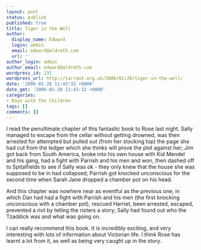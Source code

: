 ```yaml
---
layout: post
status: publish
published: true
title: Tiger in the Well
author:
  display_name: Edward
  login: admin
  email: edward@aldreth.com
  url: ''
author_login: admin
author_email: edward@aldreth.com
wordpress_id: 231
wordpress_url: http://tarrant.org.uk/2006/01/28/tiger-in-the-well/
date: '2006-01-28 11:43:32 +0000'
date_gmt: '2006-01-28 11:43:32 +0000'
categories:
- Days with the Children
tags: []
comments: []
---
```

<p>I read the penultimate chapter of this fantastic book to Rose last night.  Sally managed to escape from the cellar without getting drowned, was then arrested for attempted        but pulled out (from her stocking top) the page she had cut from the ledger which she thinks will prove the plot against her; Jim got back from South America, broke into his own house with Kid Mendel and his gang, had a fight with Parrish and his men and won, then dashed off to Spitalfields to see if Sally was ok - they only knew that the house she was supposed to be in had collapsed; Parrish got knocked unconscious for the second time when Sarah Jane dropped a chamber pot on his head.</p>
<p>And this chapter was nowhere near as eventful as the previous one, in which Dan had had a fight with Parrish and his men (the first knocking unconscious with a chamber pot), rescued Harriet, been arrested, escaped, prevented a riot by telling the rioters a story; Sally had found out who the Tzaddick was and what was going on.</p>
<p>I can really recommend this book.  It is incredibly exciting, and very interesting with lots of information about Victorian life.  I think Rose has learnt a lot from it, as well as being very caught up in the story.</p>
<div style="border: 0pt none ; margin: 2px 0px; padding: 0pt; background: #c3d9ff none repeat scroll 0% 50%; display: none; font-family: serif; font-style: normal; font-variant: normal; font-weight: normal; font-size: 100%; line-height: normal; font-size-adjust: none; font-stretch: normal; position: absolute; -moz-background-clip: -moz-initial; -moz-background-origin: -moz-initial; -moz-background-inline-policy: -moz-initial; text-align: left; text-indent: 0pt; text-transform: none; color: #000000; text-decoration: none; cursor: default; z-index: 2147483647" id="gtbspellmenu_0"><span style="border: 0pt none ; margin: 0pt; padding: 0pt; background: transparent none repeat scroll 0% 50%; font-family: serif; font-style: normal; font-variant: normal; font-weight: normal; font-size: 90%; line-height: normal; font-size-adjust: none; font-stretch: normal; position: static; -moz-background-clip: -moz-initial; -moz-background-origin: -moz-initial; -moz-background-inline-policy: -moz-initial; text-align: left; text-indent: 0pt; text-transform: none; color: #000000; text-decoration: none; cursor: default">(No suggestions)</span><br />
<span id="gtbspellmenu_edit_0" style="border: 0pt none ; margin: 0pt; padding: 0pt; background: transparent none repeat scroll 0% 50%; font-family: serif; font-style: normal; font-variant: normal; font-weight: normal; font-size: 90%; line-height: normal; font-size-adjust: none; font-stretch: normal; position: static; -moz-background-clip: -moz-initial; -moz-background-origin: -moz-initial; -moz-background-inline-policy: -moz-initial; text-align: left; text-indent: 0pt; text-transform: none; color: #000000; text-decoration: none; cursor: pointer">Edit...</span><br />
<span id="gtbspellmenu_ignoreall_0" style="border: 0pt none ; margin: 0pt; padding: 0pt; background: transparent none repeat scroll 0% 50%; font-family: serif; font-style: normal; font-variant: normal; font-weight: normal; font-size: 90%; line-height: normal; font-size-adjust: none; font-stretch: normal; position: static; -moz-background-clip: -moz-initial; -moz-background-origin: -moz-initial; -moz-background-inline-policy: -moz-initial; text-align: left; text-indent: 0pt; text-transform: none; color: #000000; text-decoration: none; cursor: pointer">Ignore all</span><br />
<span id="gtbspellmenu_dictadd_0" style="border: 0pt none ; margin: 0pt; padding: 0pt; background: transparent none repeat scroll 0% 50%; font-family: serif; font-style: normal; font-variant: normal; font-weight: normal; font-size: 90%; line-height: normal; font-size-adjust: none; font-stretch: normal; position: static; -moz-background-clip: -moz-initial; -moz-background-origin: -moz-initial; -moz-background-inline-policy: -moz-initial; text-align: left; text-indent: 0pt; text-transform: none; color: #000000; text-decoration: none; cursor: pointer">Add to dictionary</span></div>
<div style="border: 0pt none ; margin: 2px 0px; padding: 0pt; background: #c3d9ff none repeat scroll 0% 50%; display: none; font-family: serif; font-style: normal; font-variant: normal; font-weight: normal; font-size: 100%; line-height: normal; font-size-adjust: none; font-stretch: normal; position: absolute; -moz-background-clip: -moz-initial; -moz-background-origin: -moz-initial; -moz-background-inline-policy: -moz-initial; text-align: left; text-indent: 0pt; text-transform: none; color: #000000; text-decoration: none; cursor: default; z-index: 2147483647" id="gtbspellmenu_1"><span style="border: 0pt none ; margin: 0pt; padding: 0pt; background: transparent none repeat scroll 0% 50%; font-family: serif; font-style: normal; font-variant: normal; font-weight: normal; font-size: 90%; line-height: normal; font-size-adjust: none; font-stretch: normal; position: static; -moz-background-clip: -moz-initial; -moz-background-origin: -moz-initial; -moz-background-inline-policy: -moz-initial; text-align: left; text-indent: 0pt; text-transform: none; color: #000000; text-decoration: none; cursor: pointer">OK</span><br />
<span style="border: 0pt none ; margin: 0pt; padding: 0pt; background: transparent none repeat scroll 0% 50%; font-family: serif; font-style: normal; font-variant: normal; font-weight: normal; font-size: 90%; line-height: normal; font-size-adjust: none; font-stretch: normal; position: static; -moz-background-clip: -moz-initial; -moz-background-origin: -moz-initial; -moz-background-inline-policy: -moz-initial; text-align: left; text-indent: 0pt; text-transform: none; color: #000000; text-decoration: none; cursor: pointer">OJ</span><br />
<span style="border: 0pt none ; margin: 0pt; padding: 0pt; background: transparent none repeat scroll 0% 50%; font-family: serif; font-style: normal; font-variant: normal; font-weight: normal; font-size: 90%; line-height: normal; font-size-adjust: none; font-stretch: normal; position: static; -moz-background-clip: -moz-initial; -moz-background-origin: -moz-initial; -moz-background-inline-policy: -moz-initial; text-align: left; text-indent: 0pt; text-transform: none; color: #000000; text-decoration: none; cursor: pointer">oak</span><br />
<span style="border: 0pt none ; margin: 0pt; padding: 0pt; background: transparent none repeat scroll 0% 50%; font-family: serif; font-style: normal; font-variant: normal; font-weight: normal; font-size: 90%; line-height: normal; font-size-adjust: none; font-stretch: normal; position: static; -moz-background-clip: -moz-initial; -moz-background-origin: -moz-initial; -moz-background-inline-policy: -moz-initial; text-align: left; text-indent: 0pt; text-transform: none; color: #000000; text-decoration: none; cursor: pointer">oik</span><br />
<span style="border: 0pt none ; margin: 0pt; padding: 0pt; background: transparent none repeat scroll 0% 50%; font-family: serif; font-style: normal; font-variant: normal; font-weight: normal; font-size: 90%; line-height: normal; font-size-adjust: none; font-stretch: normal; position: static; -moz-background-clip: -moz-initial; -moz-background-origin: -moz-initial; -moz-background-inline-policy: -moz-initial; text-align: left; text-indent: 0pt; text-transform: none; color: #000000; text-decoration: none; cursor: pointer">KO</span><br />
<span id="gtbspellmenu_edit_1" style="border: 0pt none ; margin: 0pt; padding: 0pt; background: transparent none repeat scroll 0% 50%; font-family: serif; font-style: normal; font-variant: normal; font-weight: normal; font-size: 90%; line-height: normal; font-size-adjust: none; font-stretch: normal; position: static; -moz-background-clip: -moz-initial; -moz-background-origin: -moz-initial; -moz-background-inline-policy: -moz-initial; text-align: left; text-indent: 0pt; text-transform: none; color: #000000; text-decoration: none; cursor: pointer">Edit...</span><br />
<span id="gtbspellmenu_ignoreall_1" style="border: 0pt none ; margin: 0pt; padding: 0pt; background: transparent none repeat scroll 0% 50%; font-family: serif; font-style: normal; font-variant: normal; font-weight: normal; font-size: 90%; line-height: normal; font-size-adjust: none; font-stretch: normal; position: static; -moz-background-clip: -moz-initial; -moz-background-origin: -moz-initial; -moz-background-inline-policy: -moz-initial; text-align: left; text-indent: 0pt; text-transform: none; color: #000000; text-decoration: none; cursor: pointer">Ignore all</span><br />
<span id="gtbspellmenu_dictadd_1" style="border: 0pt none ; margin: 0pt; padding: 0pt; background: transparent none repeat scroll 0% 50%; font-family: serif; font-style: normal; font-variant: normal; font-weight: normal; font-size: 90%; line-height: normal; font-size-adjust: none; font-stretch: normal; position: static; -moz-background-clip: -moz-initial; -moz-background-origin: -moz-initial; -moz-background-inline-policy: -moz-initial; text-align: left; text-indent: 0pt; text-transform: none; color: #000000; text-decoration: none; cursor: pointer">Add to dictionary</span></div>
<div style="border: 0pt none ; margin: 2px 0px; padding: 0pt; background: #c3d9ff none repeat scroll 0% 50%; display: none; font-family: serif; font-style: normal; font-variant: normal; font-weight: normal; font-size: 100%; line-height: normal; font-size-adjust: none; font-stretch: normal; position: absolute; -moz-background-clip: -moz-initial; -moz-background-origin: -moz-initial; -moz-background-inline-policy: -moz-initial; text-align: left; text-indent: 0pt; text-transform: none; color: #000000; text-decoration: none; cursor: default; z-index: 2147483647" id="gtbspellmenu_2"><span style="border: 0pt none ; margin: 0pt; padding: 0pt; background: transparent none repeat scroll 0% 50%; font-family: serif; font-style: normal; font-variant: normal; font-weight: normal; font-size: 90%; line-height: normal; font-size-adjust: none; font-stretch: normal; position: static; -moz-background-clip: -moz-initial; -moz-background-origin: -moz-initial; -moz-background-inline-policy: -moz-initial; text-align: left; text-indent: 0pt; text-transform: none; color: #000000; text-decoration: none; cursor: pointer">headband</span><br />
<span style="border: 0pt none ; margin: 0pt; padding: 0pt; background: transparent none repeat scroll 0% 50%; font-family: serif; font-style: normal; font-variant: normal; font-weight: normal; font-size: 90%; line-height: normal; font-size-adjust: none; font-stretch: normal; position: static; -moz-background-clip: -moz-initial; -moz-background-origin: -moz-initial; -moz-background-inline-policy: -moz-initial; text-align: left; text-indent: 0pt; text-transform: none; color: #000000; text-decoration: none; cursor: pointer">headland</span><br />
<span style="border: 0pt none ; margin: 0pt; padding: 0pt; background: transparent none repeat scroll 0% 50%; font-family: serif; font-style: normal; font-variant: normal; font-weight: normal; font-size: 90%; line-height: normal; font-size-adjust: none; font-stretch: normal; position: static; -moz-background-clip: -moz-initial; -moz-background-origin: -moz-initial; -moz-background-inline-policy: -moz-initial; text-align: left; text-indent: 0pt; text-transform: none; color: #000000; text-decoration: none; cursor: pointer">headwind</span><br />
<span style="border: 0pt none ; margin: 0pt; padding: 0pt; background: transparent none repeat scroll 0% 50%; font-family: serif; font-style: normal; font-variant: normal; font-weight: normal; font-size: 90%; line-height: normal; font-size-adjust: none; font-stretch: normal; position: static; -moz-background-clip: -moz-initial; -moz-background-origin: -moz-initial; -moz-background-inline-policy: -moz-initial; text-align: left; text-indent: 0pt; text-transform: none; color: #000000; text-decoration: none; cursor: pointer">headed</span><br />
<span style="border: 0pt none ; margin: 0pt; padding: 0pt; background: transparent none repeat scroll 0% 50%; font-family: serif; font-style: normal; font-variant: normal; font-weight: normal; font-size: 90%; line-height: normal; font-size-adjust: none; font-stretch: normal; position: static; -moz-background-clip: -moz-initial; -moz-background-origin: -moz-initial; -moz-background-inline-policy: -moz-initial; text-align: left; text-indent: 0pt; text-transform: none; color: #000000; text-decoration: none; cursor: pointer">headlined</span><br />
<span id="gtbspellmenu_edit_2" style="border: 0pt none ; margin: 0pt; padding: 0pt; background: transparent none repeat scroll 0% 50%; font-family: serif; font-style: normal; font-variant: normal; font-weight: normal; font-size: 90%; line-height: normal; font-size-adjust: none; font-stretch: normal; position: static; -moz-background-clip: -moz-initial; -moz-background-origin: -moz-initial; -moz-background-inline-policy: -moz-initial; text-align: left; text-indent: 0pt; text-transform: none; color: #000000; text-decoration: none; cursor: pointer">Edit...</span><br />
<span id="gtbspellmenu_ignoreall_2" style="border: 0pt none ; margin: 0pt; padding: 0pt; background: transparent none repeat scroll 0% 50%; font-family: serif; font-style: normal; font-variant: normal; font-weight: normal; font-size: 90%; line-height: normal; font-size-adjust: none; font-stretch: normal; position: static; -moz-background-clip: -moz-initial; -moz-background-origin: -moz-initial; -moz-background-inline-policy: -moz-initial; text-align: left; text-indent: 0pt; text-transform: none; color: #000000; text-decoration: none; cursor: pointer">Ignore all</span><br />
<span id="gtbspellmenu_dictadd_2" style="border: 0pt none ; margin: 0pt; padding: 0pt; background: transparent none repeat scroll 0% 50%; font-family: serif; font-style: normal; font-variant: normal; font-weight: normal; font-size: 90%; line-height: normal; font-size-adjust: none; font-stretch: normal; position: static; -moz-background-clip: -moz-initial; -moz-background-origin: -moz-initial; -moz-background-inline-policy: -moz-initial; text-align: left; text-indent: 0pt; text-transform: none; color: #000000; text-decoration: none; cursor: pointer">Add to dictionary</span></div>
<div style="border: 0pt none ; margin: 2px 0px; padding: 0pt; background: #c3d9ff none repeat scroll 0% 50%; display: none; font-family: serif; font-style: normal; font-variant: normal; font-weight: normal; font-size: 100%; line-height: normal; font-size-adjust: none; font-stretch: normal; position: absolute; -moz-background-clip: -moz-initial; -moz-background-origin: -moz-initial; -moz-background-inline-policy: -moz-initial; text-align: left; text-indent: 0pt; text-transform: none; color: #000000; text-decoration: none; cursor: default; z-index: 2147483647" id="gtbspellmenu_3"><span style="border: 0pt none ; margin: 0pt; padding: 0pt; background: transparent none repeat scroll 0% 50%; font-family: serif; font-style: normal; font-variant: normal; font-weight: normal; font-size: 90%; line-height: normal; font-size-adjust: none; font-stretch: normal; position: static; -moz-background-clip: -moz-initial; -moz-background-origin: -moz-initial; -moz-background-inline-policy: -moz-initial; text-align: left; text-indent: 0pt; text-transform: none; color: #000000; text-decoration: none; cursor: pointer">Triadic</span><br />
<span style="border: 0pt none ; margin: 0pt; padding: 0pt; background: transparent none repeat scroll 0% 50%; font-family: serif; font-style: normal; font-variant: normal; font-weight: normal; font-size: 90%; line-height: normal; font-size-adjust: none; font-stretch: normal; position: static; -moz-background-clip: -moz-initial; -moz-background-origin: -moz-initial; -moz-background-inline-policy: -moz-initial; text-align: left; text-indent: 0pt; text-transform: none; color: #000000; text-decoration: none; cursor: pointer">Yardstick</span><br />
<span style="border: 0pt none ; margin: 0pt; padding: 0pt; background: transparent none repeat scroll 0% 50%; font-family: serif; font-style: normal; font-variant: normal; font-weight: normal; font-size: 90%; line-height: normal; font-size-adjust: none; font-stretch: normal; position: static; -moz-background-clip: -moz-initial; -moz-background-origin: -moz-initial; -moz-background-inline-policy: -moz-initial; text-align: left; text-indent: 0pt; text-transform: none; color: #000000; text-decoration: none; cursor: pointer">Dyadic</span><br />
<span style="border: 0pt none ; margin: 0pt; padding: 0pt; background: transparent none repeat scroll 0% 50%; font-family: serif; font-style: normal; font-variant: normal; font-weight: normal; font-size: 90%; line-height: normal; font-size-adjust: none; font-stretch: normal; position: static; -moz-background-clip: -moz-initial; -moz-background-origin: -moz-initial; -moz-background-inline-policy: -moz-initial; text-align: left; text-indent: 0pt; text-transform: none; color: #000000; text-decoration: none; cursor: pointer">Tactic</span><br />
<span style="border: 0pt none ; margin: 0pt; padding: 0pt; background: transparent none repeat scroll 0% 50%; font-family: serif; font-style: normal; font-variant: normal; font-weight: normal; font-size: 90%; line-height: normal; font-size-adjust: none; font-stretch: normal; position: static; -moz-background-clip: -moz-initial; -moz-background-origin: -moz-initial; -moz-background-inline-policy: -moz-initial; text-align: left; text-indent: 0pt; text-transform: none; color: #000000; text-decoration: none; cursor: pointer">Tussock</span><br />
<span id="gtbspellmenu_edit_3" style="border: 0pt none ; margin: 0pt; padding: 0pt; background: transparent none repeat scroll 0% 50%; font-family: serif; font-style: normal; font-variant: normal; font-weight: normal; font-size: 90%; line-height: normal; font-size-adjust: none; font-stretch: normal; position: static; -moz-background-clip: -moz-initial; -moz-background-origin: -moz-initial; -moz-background-inline-policy: -moz-initial; text-align: left; text-indent: 0pt; text-transform: none; color: #000000; text-decoration: none; cursor: pointer">Edit...</span><br />
<span id="gtbspellmenu_ignoreall_3" style="border: 0pt none ; margin: 0pt; padding: 0pt; background: transparent none repeat scroll 0% 50%; font-family: serif; font-style: normal; font-variant: normal; font-weight: normal; font-size: 90%; line-height: normal; font-size-adjust: none; font-stretch: normal; position: static; -moz-background-clip: -moz-initial; -moz-background-origin: -moz-initial; -moz-background-inline-policy: -moz-initial; text-align: left; text-indent: 0pt; text-transform: none; color: #000000; text-decoration: none; cursor: pointer">Ignore all</span><br />
<span id="gtbspellmenu_dictadd_3" style="border: 0pt none ; margin: 0pt; padding: 0pt; background: transparent none repeat scroll 0% 50%; font-family: serif; font-style: normal; font-variant: normal; font-weight: normal; font-size: 90%; line-height: normal; font-size-adjust: none; font-stretch: normal; position: static; -moz-background-clip: -moz-initial; -moz-background-origin: -moz-initial; -moz-background-inline-policy: -moz-initial; text-align: left; text-indent: 0pt; text-transform: none; color: #000000; text-decoration: none; cursor: pointer">Add to dictionary</span></div>
<div style="border: 0pt none ; margin: 2px 0px; padding: 0pt; background: #c3d9ff none repeat scroll 0% 50%; display: none; font-family: serif; font-style: normal; font-variant: normal; font-weight: normal; font-size: 100%; line-height: normal; font-size-adjust: none; font-stretch: normal; position: absolute; -moz-background-clip: -moz-initial; -moz-background-origin: -moz-initial; -moz-background-inline-policy: -moz-initial; text-align: left; text-indent: 0pt; text-transform: none; color: #000000; text-decoration: none; cursor: default; z-index: 2147483647" id="gtbspellmenu_4"><span style="border: 0pt none ; margin: 0pt; padding: 0pt; background: transparent none repeat scroll 0% 50%; font-family: serif; font-style: normal; font-variant: normal; font-weight: normal; font-size: 90%; line-height: normal; font-size-adjust: none; font-stretch: normal; position: static; -moz-background-clip: -moz-initial; -moz-background-origin: -moz-initial; -moz-background-inline-policy: -moz-initial; text-align: left; text-indent: 0pt; text-transform: none; color: #000000; text-decoration: none; cursor: pointer">Ono</span><br />
<span style="border: 0pt none ; margin: 0pt; padding: 0pt; background: transparent none repeat scroll 0% 50%; font-family: serif; font-style: normal; font-variant: normal; font-weight: normal; font-size: 90%; line-height: normal; font-size-adjust: none; font-stretch: normal; position: static; -moz-background-clip: -moz-initial; -moz-background-origin: -moz-initial; -moz-background-inline-policy: -moz-initial; text-align: left; text-indent: 0pt; text-transform: none; color: #000000; text-decoration: none; cursor: pointer">ON</span><br />
<span style="border: 0pt none ; margin: 0pt; padding: 0pt; background: transparent none repeat scroll 0% 50%; font-family: serif; font-style: normal; font-variant: normal; font-weight: normal; font-size: 90%; line-height: normal; font-size-adjust: none; font-stretch: normal; position: static; -moz-background-clip: -moz-initial; -moz-background-origin: -moz-initial; -moz-background-inline-policy: -moz-initial; text-align: left; text-indent: 0pt; text-transform: none; color: #000000; text-decoration: none; cursor: pointer">on</span><br />
<span style="border: 0pt none ; margin: 0pt; padding: 0pt; background: transparent none repeat scroll 0% 50%; font-family: serif; font-style: normal; font-variant: normal; font-weight: normal; font-size: 90%; line-height: normal; font-size-adjust: none; font-stretch: normal; position: static; -moz-background-clip: -moz-initial; -moz-background-origin: -moz-initial; -moz-background-inline-policy: -moz-initial; text-align: left; text-indent: 0pt; text-transform: none; color: #000000; text-decoration: none; cursor: pointer">obi</span><br />
<span style="border: 0pt none ; margin: 0pt; padding: 0pt; background: transparent none repeat scroll 0% 50%; font-family: serif; font-style: normal; font-variant: normal; font-weight: normal; font-size: 90%; line-height: normal; font-size-adjust: none; font-stretch: normal; position: static; -moz-background-clip: -moz-initial; -moz-background-origin: -moz-initial; -moz-background-inline-policy: -moz-initial; text-align: left; text-indent: 0pt; text-transform: none; color: #000000; text-decoration: none; cursor: pointer">Ni</span><br />
<span id="gtbspellmenu_edit_4" style="border: 0pt none ; margin: 0pt; padding: 0pt; background: transparent none repeat scroll 0% 50%; font-family: serif; font-style: normal; font-variant: normal; font-weight: normal; font-size: 90%; line-height: normal; font-size-adjust: none; font-stretch: normal; position: static; -moz-background-clip: -moz-initial; -moz-background-origin: -moz-initial; -moz-background-inline-policy: -moz-initial; text-align: left; text-indent: 0pt; text-transform: none; color: #000000; text-decoration: none; cursor: pointer">Edit...</span><br />
<span id="gtbspellmenu_ignoreall_4" style="border: 0pt none ; margin: 0pt; padding: 0pt; background: transparent none repeat scroll 0% 50%; font-family: serif; font-style: normal; font-variant: normal; font-weight: normal; font-size: 90%; line-height: normal; font-size-adjust: none; font-stretch: normal; position: static; -moz-background-clip: -moz-initial; -moz-background-origin: -moz-initial; -moz-background-inline-policy: -moz-initial; text-align: left; text-indent: 0pt; text-transform: none; color: #000000; text-decoration: none; cursor: pointer">Ignore all</span><br />
<span id="gtbspellmenu_dictadd_4" style="border: 0pt none ; margin: 0pt; padding: 0pt; background: transparent none repeat scroll 0% 50%; font-family: serif; font-style: normal; font-variant: normal; font-weight: normal; font-size: 90%; line-height: normal; font-size-adjust: none; font-stretch: normal; position: static; -moz-background-clip: -moz-initial; -moz-background-origin: -moz-initial; -moz-background-inline-policy: -moz-initial; text-align: left; text-indent: 0pt; text-transform: none; color: #000000; text-decoration: none; cursor: pointer">Add to dictionary</span></div>

